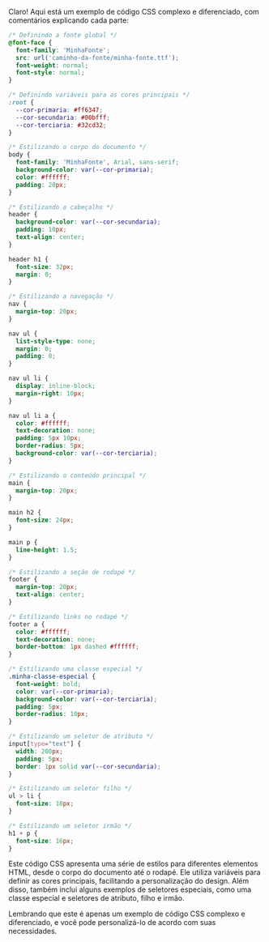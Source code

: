 Claro! Aqui está um exemplo de código CSS complexo e diferenciado, com comentários explicando cada parte:

```css
/* Definindo a fonte global */
@font-face {
  font-family: 'MinhaFonte';
  src: url('caminho-da-fonte/minha-fonte.ttf');
  font-weight: normal;
  font-style: normal;
}

/* Definindo variáveis para as cores principais */
:root {
  --cor-primaria: #ff6347;
  --cor-secundaria: #00bfff;
  --cor-terciaria: #32cd32;
}

/* Estilizando o corpo do documento */
body {
  font-family: 'MinhaFonte', Arial, sans-serif;
  background-color: var(--cor-primaria);
  color: #ffffff;
  padding: 20px;
}

/* Estilizando o cabeçalho */
header {
  background-color: var(--cor-secundaria);
  padding: 10px;
  text-align: center;
}

header h1 {
  font-size: 32px;
  margin: 0;
}

/* Estilizando a navegação */
nav {
  margin-top: 20px;
}

nav ul {
  list-style-type: none;
  margin: 0;
  padding: 0;
}

nav ul li {
  display: inline-block;
  margin-right: 10px;
}

nav ul li a {
  color: #ffffff;
  text-decoration: none;
  padding: 5px 10px;
  border-radius: 5px;
  background-color: var(--cor-terciaria);
}

/* Estilizando o conteúdo principal */
main {
  margin-top: 20px;
}

main h2 {
  font-size: 24px;
}

main p {
  line-height: 1.5;
}

/* Estilizando a seção de rodapé */
footer {
  margin-top: 20px;
  text-align: center;
}

/* Estilizando links no rodapé */
footer a {
  color: #ffffff;
  text-decoration: none;
  border-bottom: 1px dashed #ffffff;
}

/* Estilizando uma classe especial */
.minha-classe-especial {
  font-weight: bold;
  color: var(--cor-primaria);
  background-color: var(--cor-terciaria);
  padding: 5px;
  border-radius: 10px;
}

/* Estilizando um seletor de atributo */
input[type="text"] {
  width: 200px;
  padding: 5px;
  border: 1px solid var(--cor-secundaria);
}

/* Estilizando um seletor filho */
ul > li {
  font-size: 18px;
}

/* Estilizando um seletor irmão */
h1 + p {
  font-size: 16px;
}
```

Este código CSS apresenta uma série de estilos para diferentes elementos HTML, desde o corpo do documento até o rodapé. Ele utiliza variáveis para definir as cores principais, facilitando a personalização do design. Além disso, também inclui alguns exemplos de seletores especiais, como uma classe especial e seletores de atributo, filho e irmão.

Lembrando que este é apenas um exemplo de código CSS complexo e diferenciado, e você pode personalizá-lo de acordo com suas necessidades.